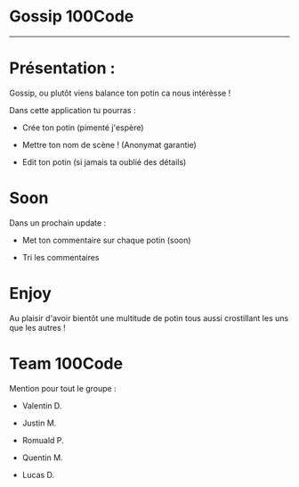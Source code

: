 # Gossip 100Code

<hr>

# Présentation :

Gossip, ou plutôt viens balance ton potin ca nous intérèsse !

Dans cette application tu pourras :

- Crée ton potin (pimenté j'espère)

- Mettre ton nom de scène ! (Anonymat garantie)

- Edit ton potin (si jamais ta oublié des détails)

# Soon

Dans un prochain update :

- Met ton commentaire sur chaque potin (soon)

- Tri les commentaires

# Enjoy

Au plaisir d'avoir bientôt une multitude de potin tous aussi crostillant les uns que les autres !


# Team 100Code

Mention pour tout le groupe :

- Valentin D.

- Justin M.

- Romuald P.

- Quentin M.

- Lucas D.